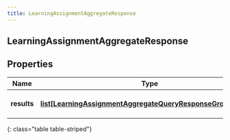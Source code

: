 ```yaml
---
title: LearningAssignmentAggregateResponse
---
```

## LearningAssignmentAggregateResponse

## Properties

|Name | Type | Description | Notes|
|------------ | ------------- | ------------- | -------------|
| **results** | [**list[LearningAssignmentAggregateQueryResponseGroupedData]**](LearningAssignmentAggregateQueryResponseGroupedData.html) | The results of the query | [optional] |
{: class="table table-striped"}


